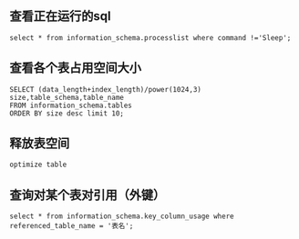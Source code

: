 ## 查看正在运行的sql
```
select * from information_schema.processlist where command !='Sleep';
```

## 查看各个表占用空间大小
```
SELECT (data_length+index_length)/power(1024,3) size,table_schema,table_name 
FROM information_schema.tables 
ORDER BY size desc limit 10;
```

## 释放表空间
```
optimize table 
```

## 查询对某个表对引用（外键）
```
select * from information_schema.key_column_usage where referenced_table_name = '表名';
```
